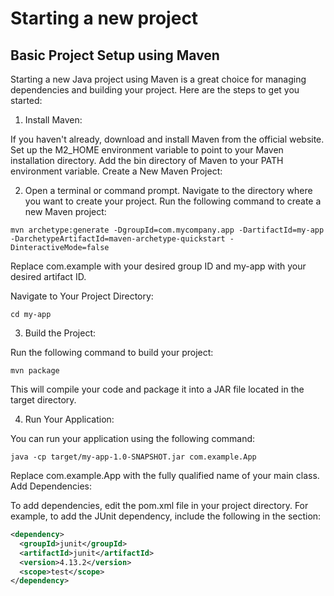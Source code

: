 # Starting a new project

## Basic Project Setup using Maven
Starting a new Java project using Maven is a great choice for managing dependencies and building your project. Here are the steps to get you started:

1. Install Maven:

If you haven't already, download and install Maven from the official website.
Set up the M2_HOME environment variable to point to your Maven installation directory.
Add the bin directory of Maven to your PATH environment variable.
Create a New Maven Project:

2. Open a terminal or command prompt.
Navigate to the directory where you want to create your project.
Run the following command to create a new Maven project:

```
mvn archetype:generate -DgroupId=com.mycompany.app -DartifactId=my-app -DarchetypeArtifactId=maven-archetype-quickstart -DinteractiveMode=false
```

Replace com.example with your desired group ID and my-app with your desired artifact ID.

Navigate to Your Project Directory:

```
cd my-app
```

3. Build the Project:

Run the following command to build your project:

```
mvn package
```

This will compile your code and package it into a JAR file located in the target directory.

4. Run Your Application:

You can run your application using the following command:

```
java -cp target/my-app-1.0-SNAPSHOT.jar com.example.App
```

Replace com.example.App with the fully qualified name of your main class.
Add Dependencies:

To add dependencies, edit the pom.xml file in your project directory. For example, to add the JUnit dependency, include the following in the <dependencies> section:

```xml
<dependency>
  <groupId>junit</groupId>
  <artifactId>junit</artifactId>
  <version>4.13.2</version>
  <scope>test</scope>
</dependency>
```